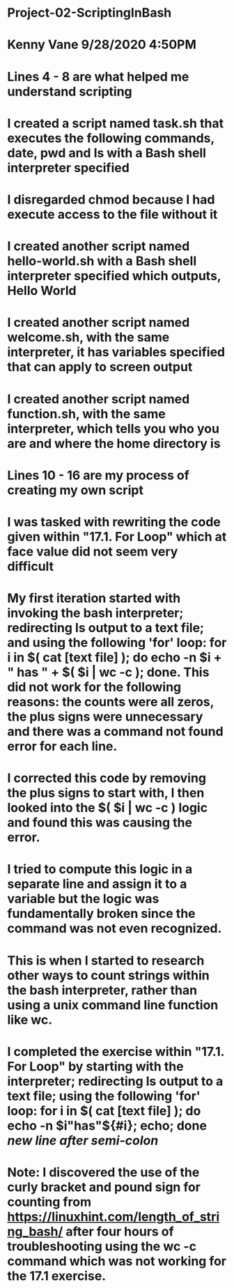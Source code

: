 # Project-02-ScriptingInBash
# Kenny Vane 9/28/2020 4:50PM
# Lines 4 - 8 are what helped me understand scripting
# I created a script named task.sh that executes the following commands, date, pwd and ls with a Bash shell interpreter specified
# I disregarded chmod because I had execute access to the file without it
# I created another script named hello-world.sh with a Bash shell interpreter specified which outputs, Hello World
# I created another script named welcome.sh, with the same interpreter, it has variables specified that can apply to screen output
# I created another script named function.sh, with the same interpreter, which tells you who you are and where the home directory is
# Lines 10 - 16 are my process of creating my own script
# I was tasked with rewriting the code given within "17.1. For Loop" which at face value did not seem very difficult
# My first iteration started with invoking the bash interpreter; redirecting ls output to a text file; and using the following 'for' loop: for i in $( cat [text file] ); do echo -n $i + " has " + $( $i | wc -c ); done. This did not work for the following reasons: the counts were all zeros, the plus signs were unnecessary and there was a command not found error for each line.
# I corrected this code by removing the plus signs to start with, I then looked into the $( $i | wc -c ) logic and found this was causing the error.
# I tried to compute this logic in a separate line and assign it to a variable but the logic was fundamentally broken since the command was not even recognized.
# This is when I started to research other ways to count strings within the bash interpreter, rather than using a unix command line function like wc.
# I completed the exercise within "17.1. For Loop" by starting with the interpreter; redirecting ls output to a text file; using the following 'for' loop: for i in $( cat [text file] ); do echo -n $i"has"${#i}; echo; done *new line after semi-colon*
# Note: I discovered the use of the curly bracket and pound sign for counting from https://linuxhint.com/length_of_string_bash/ after four hours of troubleshooting using the wc -c command which was not working for the 17.1 exercise.
